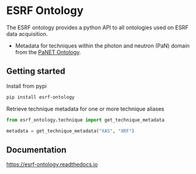 # ESRF Ontology

The ESRF ontology provides a python API to all ontologies used on ESRF data acquisition.

* Metadata for techniques within the photon and neutron (PaN) domain from the [PaNET Ontology](https://doi.org/10.5281/zenodo.4806026).

## Getting started

Install from pypi

```bash
pip install esrf-ontology
```

Retrieve technique metadata for one or more technique aliases

```python
from esrf_ontology.technique import get_technique_metadata

metadata = get_technique_metadata("XAS", "XRF")
```

## Documentation

https://esrf-ontology.readthedocs.io
